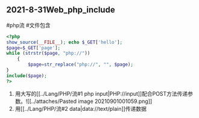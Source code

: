 ## 2021-8-31Web_php_include
#php流 #文件包含 
```php
<?php 
show_source(__FILE__); echo $_GET['hello']; 
$page=$_GET['page']; 
while (strstr($page, "php://")) 
	{ 
		$page=str_replace("php://", "", $page);
} 
include($page); 
?>
```
1. 用大写的[[../Lang/PHP/流#1 php input|PHP://input]]配合POST方法传递参数。![[../attaches/Pasted image 20210901001059.png]]
2. 用[[../Lang/PHP/流#2 data|data://text/plain]]传递数据
